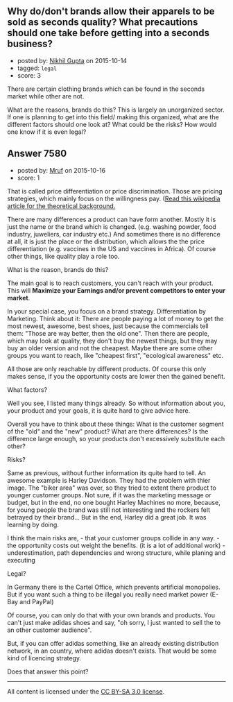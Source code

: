 ## Why do/don't brands allow their apparels to be sold as seconds quality? What precautions should one take before getting into a seconds business?

- posted by: [Nikhil Gupta](https://stackexchange.com/users/2634812/nikhil-gupta) on 2015-10-14
- tagged: `legal`
- score: 3

There are certain clothing brands which can be found in the seconds market while other are not. 

What are the reasons, brands do this?
This is largely an unorganized sector. If one is planning to get into this field/ making this organized, what are the different factors should one look at? What could be the risks? How would one know if it is even legal?


## Answer 7580

- posted by: [Mruf](https://stackexchange.com/users/3246202/mruf) on 2015-10-16
- score: 1

<p>That is called price differentiation or price discrimination. Those are pricing strategies, which mainly focus on the willingness pay. (<a href="https://en.wikipedia.org/wiki/Price_discrimination" rel="nofollow">Read this wikipedia article for the theoretical background.</a> </p>

<p>There are many differences a product can have form another. Mostly it is just the name or the brand which is changed. (e.g. washing powder, food industry, juweliers, car industry etc.) And sometimes there is no difference at all, it is just the place or the distribution, which allows the the price differentiation (e.g. vaccines in the US and vaccines in Africa). Of course other things, like quality play a role too.</p>

<p>What is the reason, brands do this?</p>

<p>The main goal is to reach customers, you can't reach with your product. This will <strong>Maximize your Earnings and/or prevent competitors to enter your market</strong>.</p>

<p>In your special case, you focus on a brand strategy. Differentiation by Marketing. Think about it: There are people paying a lot of money to get the most newest, awesome, best shoes, just because the commercials tell them: "Those are way better, then the old one". Then there are people, which may look at quality, they don't buy the newest things, but they may buy an older version and not the cheapest. Maybe there are some other groups you want to reach, like "cheapest first", "ecological awareness" etc.</p>

<p>All those are only reachable by different products. Of course this only makes sense, if you the opportunity costs are lower then the gained benefit.</p>

<p>What factors?</p>

<p>Well you see, I listed many things already. So without information about you, your product and your goals, it is quite hard to give advice here.</p>

<p>Overall you have to think about these things: What is the customer segment of the "old" and the "new" product? What are there differences? Is the difference large enough, so your products don't excessively substitute each other?</p>

<p>Risks?</p>

<p>Same as previous, without further information its quite hard to tell. An awesome example is Harley Davidson. They had the problem with thier image. The "biker area" was over, so they tried to extent there product to younger customer groups. Not sure, if it was the marketing message or budget, but in the end, no one bought Harley Machines no more, because, for young people the brand was still not interesting and the rockers felt betrayed by their brand... But in the end, Harley did a great job. It was learning by doing.</p>

<p>I think the main risks are, 
- that your customer groups collide in any way.
- the opportunity costs out weight the benefits. (it is a lot of additional work)
- underestimation, path dependencies and wrong structure, while planing and executing</p>

<p>Legal?</p>

<p>In Germany there is the Cartel Office, which prevents artificial monopolies. But if you want such a thing to be illegal you really need market power (E-Bay and PayPal)</p>

<p>Of course, you can only do that with your own brands and products. You can't just make adidas shoes and say, "oh sorry, I just wanted to sell the to an other customer audience".</p>

<p>But, if you can offer adidas something, like an already existing distribution network, in an country, where adidas doesn't exists. That would be some kind of licencing strategy.</p>

<p>Does that answer this point?</p>




---

All content is licensed under the [CC BY-SA 3.0 license](https://creativecommons.org/licenses/by-sa/3.0/).
